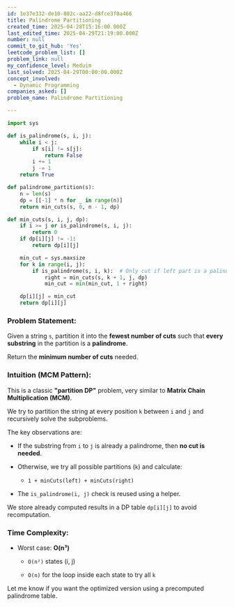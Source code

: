 ```yaml
---
id: 1e37e332-de10-802c-aa22-d8fce3f0a466
title: Palindrome Partitioning
created_time: 2025-04-28T15:16:00.000Z
last_edited_time: 2025-04-29T21:19:00.000Z
number: null
commit_to_git_hub: 'Yes'
leetcode_problem_list: []
problem_link: null
my_confidence_level: Meduim
last_solved: 2025-04-29T00:00:00.000Z
concept_involved:
  - Dynamic Programming
companies_asked: []
problem_name: Palindrome Partitioning

---
```


```python
import sys

def is_palindrome(s, i, j):
    while i < j:
        if s[i] != s[j]:
            return False
        i += 1
        j -= 1
    return True

def palindrome_partition(s):
    n = len(s)
    dp = [[-1] * n for _ in range(n)]
    return min_cuts(s, 0, n - 1, dp)

def min_cuts(s, i, j, dp):
    if i >= j or is_palindrome(s, i, j):
        return 0
    if dp[i][j] != -1:
        return dp[i][j]

    min_cut = sys.maxsize
    for k in range(i, j):
        if is_palindrome(s, i, k):  # Only cut if left part is a palindrome
            right = min_cuts(s, k + 1, j, dp)
            min_cut = min(min_cut, 1 + right)

    dp[i][j] = min_cut
    return dp[i][j]
```

### Problem Statement:

Given a string `s`, partition it into the **fewest number of cuts** such that **every substring** in the partition is a **palindrome**.

Return the **minimum number of cuts** needed.

### Intuition (MCM Pattern):

This is a classic **"partition DP"** problem, very similar to **Matrix Chain Multiplication (MCM)**.

We try to partition the string at every position `k` between `i` and `j` and recursively solve the subproblems.

The key observations are:

*   If the substring from `i` to `j` is already a palindrome, then **no cut is needed**.

*   Otherwise, we try all possible partitions (`k`) and calculate:

    *   `1 + minCuts(left) + minCuts(right)`

*   The `is_palindrome(i, j)` check is reused using a helper.

We store already computed results in a DP table `dp[i][j]` to avoid recomputation.

### Time Complexity:

*   Worst case: **O(n³)**

    *   `O(n²)` states (i, j)

    *   `O(n)` for the loop inside each state to try all `k`

Let me know if you want the optimized version using a precomputed palindrome table.
